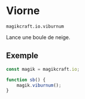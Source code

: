
# Viorne

`magikcraft.io.viburnum`

Lance une boule de neige.

## Exemple

```javascript
const magik = magikcraft.io;

function sb() {
    magik.viburnum();
}
```